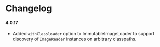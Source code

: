 Changelog
=========

#### 4.0.17

* Added `withClassloader` option to ImmutableImageLoader to support discovery of `ImageReader` instances on arbitrary
  classpaths.
